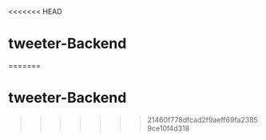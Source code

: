 <<<<<<< HEAD
# tweeter-Backend
=======
# tweeter-Backend
>>>>>>> 21460f778dfcad2f9aeff69fa23859ce10f4d318
